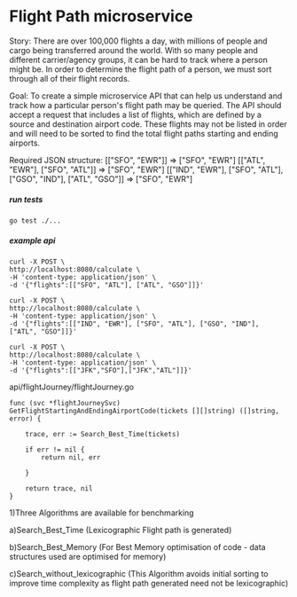 # Flight Path microservice

Story: There are over 100,000 flights a day, with millions of people and cargo being transferred around the world. With so many people and different carrier/agency groups, it can be hard to track where a person might be. In order to determine the flight path of a person, we must sort through all of their flight records.

Goal: To create a simple microservice API that can help us understand and track how a particular person's flight path may be queried. The API should accept a request that includes a list of flights, which are defined by a source and destination airport code. These flights may not be listed in order and will need to be sorted to find the total flight paths starting and ending airports.

Required JSON structure: 
[["SFO", "EWR"]]  => ["SFO", "EWR"]
[["ATL", "EWR"], ["SFO", "ATL"]]  => ["SFO", "EWR"]
[["IND", "EWR"], ["SFO", "ATL"], ["GSO", "IND"], ["ATL", "GSO"]] => ["SFO", "EWR"]


##### run tests
```shell
go test ./...
```

##### example api
```shell
curl -X POST \
http://localhost:8080/calculate \
-H 'content-type: application/json' \
-d '{"flights":[["SFO", "ATL"], ["ATL", "GSO"]]}'

curl -X POST \
http://localhost:8080/calculate \
-H 'content-type: application/json' \
-d '{"flights":[["IND", "EWR"], ["SFO", "ATL"], ["GSO", "IND"], ["ATL", "GSO"]]}'

curl -X POST \
http://localhost:8080/calculate \
-H 'content-type: application/json' \
-d '{"flights":[["JFK","SFO"],["JFK","ATL"]]}'
```

api/flightJourney/flightJourney.go

```
func (svc *flightJourneySvc) GetFlightStartingAndEndingAirportCode(tickets [][]string) ([]string, error) {

	trace, err := Search_Best_Time(tickets)

	if err != nil {
		return nil, err

	}

	return trace, nil
}
```

1)Three Algorithms are available for benchmarking 

a)Search_Best_Time
  (Lexicographic Flight path is generated)

b)Search_Best_Memory
  (For Best Memory optimisation of code - data structures used are optimised for memory)

c)Search_without_lexicographic
  (This Algorithm avoids initial sorting to improve time complexity as flight path generated need not be lexicographic)
